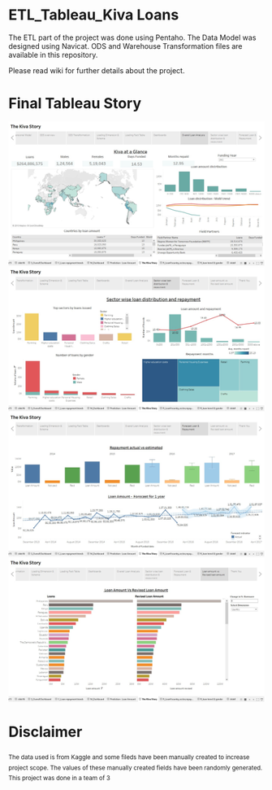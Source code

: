 # ETL_Tableau_Kiva Loans
The ETL part of the project was done using Pentaho. The Data Model was designed using Navicat.
ODS and Warehouse Transformation files are available in this repository.

Please read wiki for further details about the project.

# Final Tableau Story

![Image description](https://github.com/Ritika92/ETL_Tableau_Kiva/blob/master/images/14.jpg)
![Image description](https://github.com/Ritika92/ETL_Tableau_Kiva/blob/master/images/15.jpg)
![Image description](https://github.com/Ritika92/ETL_Tableau_Kiva/blob/master/images/16.jpg)
![Image description](https://github.com/Ritika92/ETL_Tableau_Kiva/blob/master/images/17.jpg)

# Disclaimer 
<sub> The data used is from Kaggle and some fileds have been manually created to increase project scope. The values of these manually created fields have been randomly generated. </sub>
<sub> This project was done in a team of 3 </sub>
